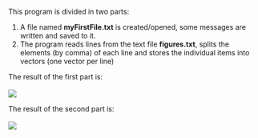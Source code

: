 This program is divided in two parts:

1. A file named **myFirstFile.txt** is created/opened, some messages are written and saved to it.
2. The program reads lines from the text file **figures.txt**, splits the elements (by comma) of each line and stores the individual items into vectors (one vector per line) 

The result of the first part is: <br>  <br>
![](https://github.com/DavidAlba2627/Object-Oriented-Programming-Cpp/blob/main/Code06_ReadingWritingFiles/Result_Images/Results1.png)

The result of the second part is: <br>  <br>
![](https://github.com/DavidAlba2627/Object-Oriented-Programming-Cpp/blob/main/Code06_ReadingWritingFiles/Result_Images/Results2.png)
